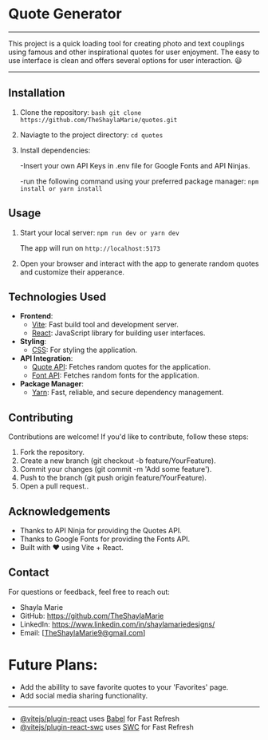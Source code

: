 # Quote Generator
---
This project is a quick loading tool for creating photo and text couplings using famous and other inspirational quotes for user enjoyment. The easy to use interface is clean and offers several options for user interaction. 😃

---

## Installation
1. Clone the repository:
  ```bash git clone https://github.com/TheShaylaMarie/quotes.git ```
   
2. Naviagte to the project directory:
   ``` cd quotes ```
   
3. Install dependencies:
   
    -Insert your own API Keys in .env file for Google Fonts and API Ninjas.
   
    -run the following command using your preferred package manager:
      ``` npm install or yarn install ```

## Usage
1. Start your local server:
   ``` npm run dev or yarn dev ```

    The app will run on `http://localhost:5173`
   
3. Open your browser and interact with the app to generate random quotes and customize their apperance. 


## Technologies Used
- **Frontend**:
  - [Vite](https://vitejs.dev/): Fast build tool and development server.
  - [React](https://reactjs.org/): JavaScript library for building user interfaces.
- **Styling**:
  - [CSS](https://developer.mozilla.org/en-US/docs/Web/CSS): For styling the application.
- **API Integration**:
  - [Quote API](https://www.api-ninjas.com/api/quotes): Fetches random quotes for the application.
  - [Font API](https://developers.google.com/fonts/docs/developer_api): Fetches random fonts for the application. 
- **Package Manager**:
  - [Yarn](https://yarnpkg.com/): Fast, reliable, and secure dependency management.
 

## Contributing
Contributions are welcome! If you'd like to contribute, follow these steps:

1. Fork the repository.
2. Create a new branch (git checkout -b feature/YourFeature).
3. Commit your changes (git commit -m 'Add some feature').
4. Push to the branch (git push origin feature/YourFeature).
5. Open a pull request..

## Acknowledgements
 * Thanks to API Ninja for providing the Quotes API.
 * Thanks to Google Fonts for providing the Fonts API.
 * Built with ❤️ using Vite + React.


## Contact
For questions or feedback, feel free to reach out:
* Shayla Marie
* GitHub: https://github.com/TheShaylaMarie
* LinkedIn: https://www.linkedin.com/in/shaylamariedesigns/
* Email: [TheShaylaMarie9@gmail.com]

# Future Plans:
* Add the abillity to save favorite quotes to your 'Favorites' page.
* Add social media sharing functionality.


---




- [@vitejs/plugin-react](https://github.com/vitejs/vite-plugin-react/blob/main/packages/plugin-react/README.md) uses [Babel](https://babeljs.io/) for Fast Refresh
- [@vitejs/plugin-react-swc](https://github.com/vitejs/vite-plugin-react-swc) uses [SWC](https://swc.rs/) for Fast Refresh
